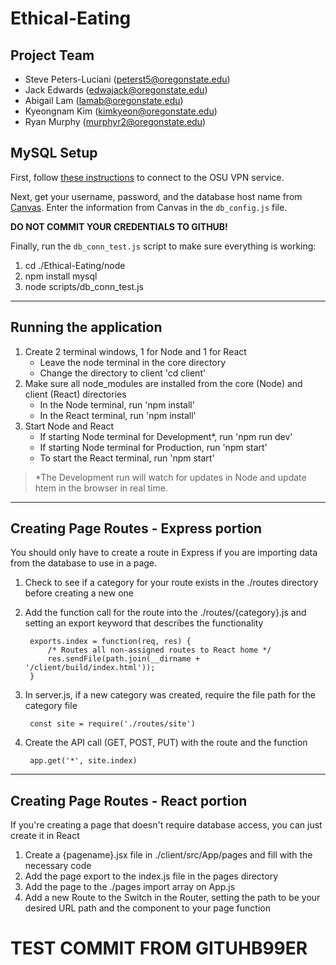 # Ethical-Eating
## Project Team
- Steve Peters-Luciani (peterst5@oregonstate.edu)
- Jack Edwards (edwajack@oregonstate.edu)
- Abigail Lam (lamab@oregonstate.edu)
- Kyeongnam Kim (kimkyeon@oregonstate.edu)
- Ryan Murphy (murphyr2@oregonstate.edu)


## MySQL Setup
First, follow [these instructions](https://oregonstate.teamdynamix.com/TDClient/1935/Portal/KB/ArticleDet?ID=76790) to connect to the OSU VPN service.

Next, get your username, password, and the database host name from [Canvas](https://canvas.oregonstate.edu/courses/1784230/pages/course-resources?module_item_id=20023110).  Enter the information from Canvas in the `db_config.js` file.

**DO NOT COMMIT YOUR CREDENTIALS TO GITHUB!**

Finally, run the `db_conn_test.js` script to make sure everything is working:
1. cd ./Ethical-Eating/node
2. npm install mysql
3. node scripts/db_conn_test.js

---

## Running the application
1. Create 2 terminal windows, 1 for Node and 1 for React
    - Leave the node terminal in the core directory
    - Change the directory to client 'cd client'
2. Make sure all node_modules are installed from the core (Node) and client (React) directories
    - In the Node terminal, run 'npm install'
    - In the React terminal, run 'npm install'
3. Start Node and React
    - If starting Node terminal for Development*, run 'npm run dev'
    - If starting Node terminal for Production, run 'npm start'
    - To start the React terminal, run 'npm start'

> *The Development run will watch for updates in Node and update htem in the browser in real time.

---

## Creating Page Routes - Express portion
You should only have to create a route in Express if you are importing data from the database to use in a page.
1. Check to see if a category for your route exists in the ./routes directory before creating a new one
2. Add the function call for the route into the ./routes/{category}.js and setting an export keyword that describes the functionality

        exports.index = function(req, res) {
            /* Routes all non-assigned routes to React home */
            res.sendFile(path.join(__dirname + '/client/build/index.html'));
        }

3. In server.js, if a new category was created, require the file path for the category file

        const site = require('./routes/site')

4. Create the API call (GET, POST, PUT) with the route and the function

        app.get('*', site.index)


---

## Creating Page Routes - React portion
If you're creating a page that doesn't require database access, you can just create it in React
1. Create a {pagename}.jsx file in ./client/src/App/pages and fill with the necessary code
2. Add the page export to the index.js file in the pages directory
3. Add the page to the ./pages import array on App.js
4. Add a new Route to the Switch in the Router, setting the path to be your desired URL path and the component to your page function

# TEST COMMIT FROM GITUHB99ER
